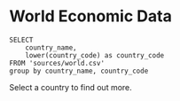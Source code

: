 # World Economic Data

```countries
SELECT
    country_name,
    lower(country_code) as country_code
FROM 'sources/world.csv'
group by country_name, country_code
```

Select a country to find out more.

<DataTable data={countries} link=country_code rows=all/>